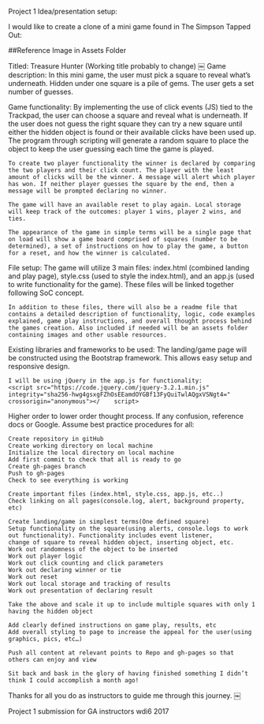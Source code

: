 Project 1 Idea/presentation setup:

I would like to create a clone of a mini game found in The Simpson Tapped Out:

##Reference Image in Assets Folder

Titled: Treasure Hunter (Working title probably to change)
￼
Game description:
	In this mini game, the user must pick a square to reveal what’s underneath. Hidden under one square is a pile of gems. The user gets a set number of guesses. 

Game functionality:
	By implementing the use of click events (JS) tied to the Trackpad, the user can choose a square and reveal what is underneath. If the user does not guess the right 	square they can try a new square until either the hidden object is found or their available clicks have been used up. The program through scripting will generate a random square to place the object to keep the user guessing each time the game is played. 
	
	To create two player functionality the winner is declared by comparing the two players and their click count. The player with the least amount of clicks will be the winner. A message will alert which player has won. If neither player guesses the square by the end, then a message will be prompted declaring no winner. 
	
	The game will have an available reset to play again. Local storage will keep track of the outcomes: player 1 wins, player 2 wins, and ties. 

	The appearance of the game in simple terms will be a single page that on load will show a game board comprised of squares (number to be determined), a set of instructions on how to play the game, a button for a reset, and how the winner is calculated. 

File setup:
	The game will utilize 3 main files: index.html (combined landing and play page), style.css (used to style the index.html), and an app.js (used to write functionality for the game). These files will be linked together following SoC concept. 

	In addition to these files, there will also be a readme file that contains a detailed description of functionality, logic, code examples explained, game play instructions, and overall thought process behind the games creation. Also included if needed will be an assets folder containing images and other usable resources.

Existing libraries and frameworks to be used:
	The landing/game page will be constructed using the Bootstrap framework. This allows easy setup and responsive design.
	<link rel="stylesheet" href="https://maxcdn.bootstrapcdn.com/bootstrap/3.3.7/css/bootstrap.min.css">

	I will be using jQuery in the app.js for functionality:
	<script src="https://code.jquery.com/jquery-3.2.1.min.js" integrity="sha256-hwg4gsxgFZhOsEEamdOYGBf13FyQuiTwlAQgxVSNgt4=" crossorigin="anonymous"></	script>

Higher order to lower order thought process. If any confusion, reference docs or Google. Assume best practice procedures for all:

	Create repository in gitHub 
	Create working directory on local machine
	Initialize the local directory on local machine
	Add first commit to check that all is ready to go
	Create gh-pages branch 
	Push to gh-pages
	Check to see everything is working

	Create important files (index.html, style.css, app.js, etc..)
	Check linking on all pages(console.log, alert, background property, etc)

	Create landing/game in simplest terms(One defined square)
	Setup functionality on the square(using alerts, console.logs to work out functionality). Functionality includes event listener, 		change of square to reveal hidden object, inserting object, etc.
	Work out randomness of the object to be inserted
	Work out player logic
	Work out click counting and click parameters
	Work out declaring winner or tie
	Work out reset 
	Work out local storage and tracking of results
	Work out presentation of declaring result

	Take the above and scale it up to include multiple squares with only 1 having the hidden object
	
	Add clearly defined instructions on game play, results, etc
	Add overall styling to page to increase the appeal for the user(using graphics, pics, etc…)

	Push all content at relevant points to Repo and gh-pages so that others can enjoy and view

	Sit back and bask in the glory of having finished something I didn’t think I could accomplish a month ago!

Thanks for all you do as instructors to guide me through this journey.
￼

Project 1 submission for GA instructors wdi6 2017 